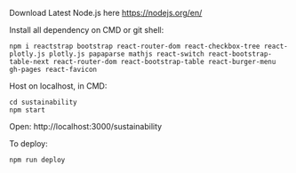 Download Latest Node.js here https://nodejs.org/en/

Install all dependency on CMD or git shell:
```
npm i reactstrap bootstrap react-router-dom react-checkbox-tree react-plotly.js plotly.js papaparse mathjs react-switch react-bootstrap-table-next react-router-dom react-bootstrap-table react-burger-menu gh-pages react-favicon
```


Host on localhost, in CMD:
```
cd sustainability
npm start
```
Open: 
http://localhost:3000/sustainability

To deploy:
```
npm run deploy
```
